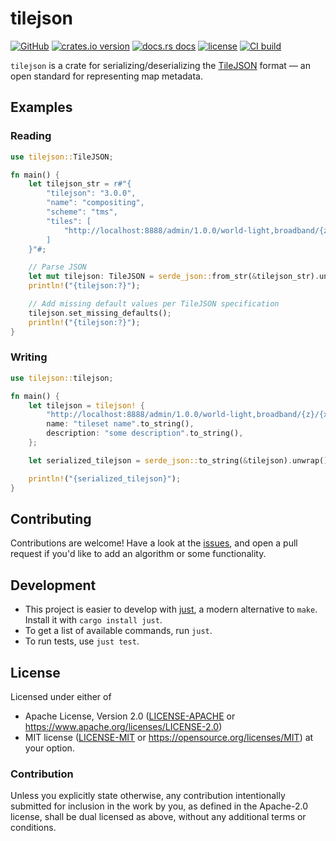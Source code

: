 # tilejson

[![GitHub](https://img.shields.io/badge/github-tilejson-8da0cb?logo=github)](https://github.com/georust/tilejson)
[![crates.io version](https://img.shields.io/crates/v/tilejson.svg)](https://crates.io/crates/tilejson)
[![docs.rs docs](https://docs.rs/tilejson/badge.svg)](https://docs.rs/tilejson)
[![license](https://img.shields.io/crates/l/tilejson.svg)](https://github.com/georust/tilejson/blob/main/LICENSE-APACHE)
[![CI build](https://github.com/georust/tilejson/actions/workflows/ci.yml/badge.svg)](https://github.com/georust/tilejson/actions)

`tilejson` is a crate for serializing/deserializing the [TileJSON](https://github.com/mapbox/tilejson-spec) format — an open standard for representing map metadata.

## Examples

### Reading

```rust
use tilejson::TileJSON;

fn main() {
    let tilejson_str = r#"{
        "tilejson": "3.0.0",
        "name": "compositing",
        "scheme": "tms",
        "tiles": [
            "http://localhost:8888/admin/1.0.0/world-light,broadband/{z}/{x}/{y}.png"
        ]
    }"#;

    // Parse JSON
    let mut tilejson: TileJSON = serde_json::from_str(&tilejson_str).unwrap();
    println!("{tilejson:?}");

    // Add missing default values per TileJSON specification
    tilejson.set_missing_defaults();
    println!("{tilejson:?}");
}
```

### Writing

```rust
use tilejson::tilejson;

fn main() {
    let tilejson = tilejson! {
        "http://localhost:8888/admin/1.0.0/world-light,broadband/{z}/{x}/{y}.png".to_string(),
        name: "tileset name".to_string(),
        description: "some description".to_string(),
    };

    let serialized_tilejson = serde_json::to_string(&tilejson).unwrap();

    println!("{serialized_tilejson}");
}
```

## Contributing

Contributions are welcome! Have a look at the [issues](https://github.com/georust/tilejson/issues), and open a pull request if you'd like to add an algorithm or some functionality.

## Development

* This project is easier to develop with [just](https://github.com/casey/just#readme), a modern alternative to `make`.
  Install it with `cargo install just`.
* To get a list of available commands, run `just`.
* To run tests, use `just test`.

## License

Licensed under either of

* Apache License, Version 2.0 ([LICENSE-APACHE](LICENSE-APACHE) or <https://www.apache.org/licenses/LICENSE-2.0>)
* MIT license ([LICENSE-MIT](LICENSE-MIT) or <https://opensource.org/licenses/MIT>)
  at your option.

### Contribution

Unless you explicitly state otherwise, any contribution intentionally
submitted for inclusion in the work by you, as defined in the
Apache-2.0 license, shall be dual licensed as above, without any
additional terms or conditions.

